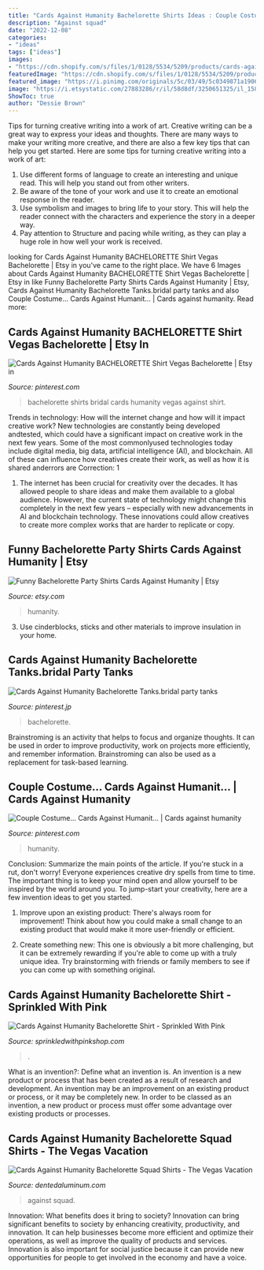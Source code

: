 ```yaml
---
title: "Cards Against Humanity Bachelorette Shirts Ideas : Couple Costume... Cards Against Humanit…"
description: "Against squad"
date: "2022-12-08"
categories:
- "ideas"
tags: ["ideas"]
images:
- "https://cdn.shopify.com/s/files/1/0128/5534/5209/products/cards-against-humanity-bachelorette-shirt-271180_1200x.jpg?v=1618460046"
featuredImage: "https://cdn.shopify.com/s/files/1/0128/5534/5209/products/cards-against-humanity-bachelorette-shirt-271180_1200x.jpg?v=1618460046"
featured_image: "https://i.pinimg.com/originals/5c/03/49/5c0349871a190699248973ae1dfb7752.jpg"
image: "https://i.etsystatic.com/27883286/r/il/58d8df/3250651325/il_1588xN.3250651325_6213.jpg"
ShowToc: true
author: "Dessie Brown"
---
```



Tips for turning creative writing into a work of art.
Creative writing can be a great way to express your ideas and thoughts. There are many ways to make your writing more creative, and there are also a few key tips that can help you get started. Here are some tips for turning creative writing into a work of art:
1. Use different forms of language to create an interesting and unique read. This will help you stand out from other writers.
2. Be aware of the tone of your work and use it to create an emotional response in the reader.
3. Use symbolism and images to bring life to your story. This will help the reader connect with the characters and experience the story in a deeper way.
4. Pay attention to Structure and pacing while writing, as they can play a huge role in how well your work is received.

	

		
looking for Cards Against Humanity BACHELORETTE Shirt Vegas Bachelorette | Etsy in you've came to the right place. We have 6 Images about Cards Against Humanity BACHELORETTE Shirt Vegas Bachelorette | Etsy in like Funny Bachelorette Party Shirts Cards Against Humanity | Etsy, Cards Against Humanity Bachelorette Tanks.bridal party tanks and also Couple Costume... Cards Against Humanit… | Cards against humanity. Read more:
		
    
## Cards Against Humanity BACHELORETTE Shirt Vegas Bachelorette | Etsy In

<img loading=lazy src="https://i.pinimg.com/originals/8c/58/31/8c5831c40a8cdaaf861080caa397ae97.jpg" onerror="this.onerror=null;this.src='https://tse4.mm.bing.net/th?id=OIP.xgGTFZG-nUj8l2KVrmluhwHaFj&amp;pid=15.1';" alt="Cards Against Humanity BACHELORETTE Shirt Vegas Bachelorette | Etsy in">

_Source: pinterest.com_

>bachelorette shirts bridal cards humanity vegas against shirt. 

	

Trends in technology: How will the internet change and how will it impact creative work?
New technologies are constantly being developed andtested, which could have a significant impact on creative work in the next few years. Some of the most commonlyused technologies today include digital media, big data, artificial intelligence (AI), and blockchain. All of these can influence how creatives create their work, as well as how it is shared anderrors are Correction: 1
1) The internet has been crucial for creativity over the decades. It has allowed people to share ideas and make them available to a global audience. However, the current state of technology might change this completely in the next few years – especially with new advancements in AI and blockchain technology. These innovations could allow creatives to create more complex works that are harder to replicate or copy.

    
## Funny Bachelorette Party Shirts Cards Against Humanity | Etsy

<img loading=lazy src="https://i.etsystatic.com/27883286/r/il/58d8df/3250651325/il_1588xN.3250651325_6213.jpg" onerror="this.onerror=null;this.src='https://tse4.mm.bing.net/th?id=OIP.WvFkTjASAFji25kYANqEdAHaFj&amp;pid=15.1';" alt="Funny Bachelorette Party Shirts Cards Against Humanity | Etsy">

_Source: etsy.com_

>humanity. 

	

3. Use cinderblocks, sticks and other materials to improve insulation in your home.

    
## Cards Against Humanity Bachelorette Tanks.bridal Party Tanks

<img loading=lazy src="https://i.pinimg.com/originals/5c/03/49/5c0349871a190699248973ae1dfb7752.jpg" onerror="this.onerror=null;this.src='https://tse1.mm.bing.net/th?id=OIP.yY8LoGy6-06-54jcrEjOXAHaHa&amp;pid=15.1';" alt="Cards Against Humanity Bachelorette Tanks.bridal party tanks">

_Source: pinterest.jp_

>bachelorette. 

	

Brainstroming is an activity that helps to focus and organize thoughts. It can be used in order to improve productivity, work on projects more efficiently, and remember information. Brainstroming can also be used as a replacement for task-based learning.

    
## Couple Costume... Cards Against Humanit… | Cards Against Humanity

<img loading=lazy src="https://i.pinimg.com/736x/0e/51/66/0e5166ea3680d81679070cd208fef535--cards-against-humanity-couple-costume.jpg" onerror="this.onerror=null;this.src='https://tse1.mm.bing.net/th?id=OIP.PjsJ_51_WtZXhPSITgOiEQDYEg&amp;pid=15.1';" alt="Couple Costume... Cards Against Humanit… | Cards against humanity">

_Source: pinterest.com_

>humanity. 

	

Conclusion: Summarize the main points of the article.
If you're stuck in a rut, don't worry! Everyone experiences creative dry spells from time to time. The important thing is to keep your mind open and allow yourself to be inspired by the world around you. To jump-start your creativity, here are a few invention ideas to get you started.
1. Improve upon an existing product: There's always room for improvement! Think about how you could make a small change to an existing product that would make it more user-friendly or efficient.

2. Create something new: This one is obviously a bit more challenging, but it can be extremely rewarding if you're able to come up with a truly unique idea. Try brainstorming with friends or family members to see if you can come up with something original.


    
## Cards Against Humanity Bachelorette Shirt - Sprinkled With Pink

<img loading=lazy src="https://cdn.shopify.com/s/files/1/0128/5534/5209/products/cards-against-humanity-bachelorette-shirt-271180_1200x.jpg?v=1618460046" onerror="this.onerror=null;this.src='https://tse3.mm.bing.net/th?id=OIP.i_CxV09ErE1BuBt1VfcvDAHaHa&amp;pid=15.1';" alt="Cards Against Humanity Bachelorette Shirt - Sprinkled With Pink">

_Source: sprinkledwithpinkshop.com_

>. 

	

What is an invention?: Define what an invention is.
An invention is a new product or process that has been created as a result of research and development. An invention may be an improvement on an existing product or process, or it may be completely new. In order to be classed as an invention, a new product or process must offer some advantage over existing products or processes.

    
## Cards Against Humanity Bachelorette Squad Shirts - The Vegas Vacation

<img loading=lazy src="https://74434-550838-raikfcquaxqncofqfm.stackpathdns.com/wp-content/uploads/2019/09/il_794xN.1808462602_ddws.jpg" onerror="this.onerror=null;this.src='https://tse3.mm.bing.net/th?id=OIP.9zGUHMl5HOc_pkwk0gsEGgHaEc&amp;pid=15.1';" alt="Cards Against Humanity Bachelorette Squad Shirts - The Vegas Vacation">

_Source: dentedaluminum.com_

>against squad. 

	

Innovation: What benefits does it bring to society?
Innovation can bring significant benefits to society by enhancing creativity, productivity, and innovation. It can help businesses become more efficient and optimize their operations, as well as improve the quality of products and services. Innovation is also important for social justice because it can provide new opportunities for people to get involved in the economy and have a voice.

